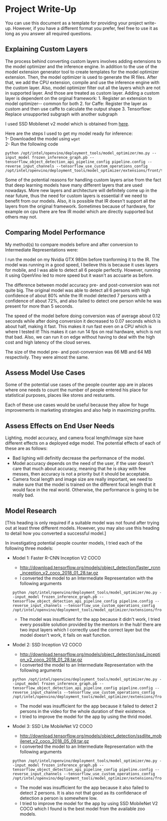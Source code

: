 # Project Write-Up

You can use this document as a template for providing your project write-up. However, if you
have a different format you prefer, feel free to use it as long as you answer all required
questions.

## Explaining Custom Layers

The process behind converting custom layers involves adding extensions to the model optimizer and the inference engine. In addition to the use of the model extension generator tool to create templates for the model optimizer extension. Then, the model optimizer is used to generate the IR files. After that, we add the CPU extension, compile and use the inference engine with the custom layer. Also, model optimizer filter out all the layers which are not in supported layer. And those are treated as custom layer. Adding a custom layer is dependent on the orginal framework: 1. Register an extension to model optimizer-- common for both 2. for Caffe: Register the layer as custom and then use caffe to calculate the output shape 3. Tensorflow: Replace unsupported subgraph with another subgraph



I used SSD Mobilenet v2 model which is obtained from [here]( https://docs.openvinotoolkit.org/latest/_docs_MO_DG_prepare_model_convert_model_Convert_Model_From_TensorFlow.html).

Here are the steps I used to get my model ready for inference:   
1- Downloaded the model using `wget`  
2- Run the following code  
```
python /opt/intel/openvino/deployment_tools/model_optimizer/mo.py --input_model frozen_inference_graph.pb --tensorflow_object_detection_api_pipeline_config pipeline.config --reverse_input_channels --tensorflow_use_custom_operations_config /opt/intel/openvino/deployment_tools/model_optimizer/extensions/front/tf/ssd_v2_support.json 
```

Some of the potential reasons for handling custom layers arise from the fact that deep learning models have many different layers that are used nowadays. More new layers and architecture will definitely come up in the near future, thus the need for custom layers is essential if we need to benefit from our models. Also, it is possible that IR doesn't support all the layers from the original framework. Sometimes because of hardware, for example on cpu there are few IR model which are directly supported but others may not.

## Comparing Model Performance

My method(s) to compare models before and after conversion to Intermediate Representations
were:

I run the model on my Nvidia GTX 980m before tranforming it to the IR. The model was running in a good speed, I beileve this is because it uses layers for mobile, and I was able to detect all 6 people perfectly. However, running it using OpenVino led to more speed but it wasn't as accuarte as before.

The difference between model accuracy pre- and post-conversion was not quite big. The original model was able to detect all 6 persons with high confidence of about 80% while the IR model detected 7 persons with a confidence of about 72%, and also failed to detect one person while he was present for more than 5 seconds. 

The speed of the model before doing conversion was of average about 0.12 seconds while after doing conversion it decreased to 0.07 seconds which is about half, making it fast. This makes it run fast even on a CPU which is where I tested it! This makes it can run 14 fps on real hardware, which is not that bad. Also, we can run it on edge without having to deal with the high cost and high latency of the cloud serves.

The size of the model pre- and post-conversion was 66 MB and 64 MB respectivily. They were almost the same.

## Assess Model Use Cases

Some of the potential use cases of the people counter app are in places where one needs to count the number of people entered his place for statistical purposes, places like stores and resturants.

Each of these use cases would be useful because they allow for huge improvements in marketing strategies and also help in maximizing profits.

## Assess Effects on End User Needs

Lighting, model accuracy, and camera focal length/image size have different effects on a
deployed edge model. The potential effects of each of these are as follows:

* Bad lighing will definitly decrease the performance of the model.
* Model accuracy depends on the need of the user, if the user doesn't care that much about accuracy, meaning that he is okay with few messes, then accuracy is not a priority but it should be acceptable.
* Camera focal length and image size are really important, we need to make sure that the model is trained on the different focal length that it would face in the real world. Otherwise, the performance is going to be really bad.

## Model Research

[This heading is only required if a suitable model was not found after trying out at least three
different models. However, you may also use this heading to detail how you converted 
a successful model.]

In investigating potential people counter models, I tried each of the following three models:

- Model 1: Faster R-CNN Inception V2 COCO	
  - http://download.tensorflow.org/models/object_detection/faster_rcnn_inception_v2_coco_2018_01_28.tar.gz
  - I converted the model to an Intermediate Representation with the following arguments
  ```
  python /opt/intel/openvino/deployment_tools/model_optimizer/mo.py --input_model frozen_inference_graph.pb --tensorflow_object_detection_api_pipeline_config pipeline.config --reverse_input_channels --tensorflow_use_custom_operations_config /opt/intel/openvino/deployment_tools/model_optimizer/extensions/front/tf/faster_rcnn_support.json
  ```
  
  - The model was insufficient for the app because it didn't work, I tried every possible solution provided by the mentors in the hub! there are two input layers which I correctly used the correct layer but the model doesn't work, it fails on wait function.
  
- Model 2: SSD Inception V2 COCO  
  - http://download.tensorflow.org/models/object_detection/ssd_inception_v2_coco_2018_01_28.tar.gz
  - I converted the model to an Intermediate Representation with the following arguments  
  ```
  python /opt/intel/openvino/deployment_tools/model_optimizer/mo.py --input_model frozen_inference_graph.pb --tensorflow_object_detection_api_pipeline_config pipeline.config --reverse_input_channels --tensorflow_use_custom_operations_config /opt/intel/openvino/deployment_tools/model_optimizer/extensions/front/tf/ssd_v2_support.json
  ```
  - The model was insufficient for the app because it failed to detect 2 persons in the video for the whole duration of their existence.
  - I tried to improve the model for the app by using the thrid model.

- Model 3: SSD Lite MobileNet V2 COCO
  - http://download.tensorflow.org/models/object_detection/ssdlite_mobilenet_v2_coco_2018_05_09.tar.gz
  - I converted the model to an Intermediate Representation with the following arguments  
  ```
  python /opt/intel/openvino/deployment_tools/model_optimizer/mo.py --input_model frozen_inference_graph.pb --tensorflow_object_detection_api_pipeline_config pipeline.config --reverse_input_channels --tensorflow_use_custom_operations_config /opt/intel/openvino/deployment_tools/model_optimizer/extensions/front/tf/ssd_v2_support.json
  ``` 
  - The model was insufficient for the app because it also failed to detect 2 persons. It is also not that good as its confidenace of detection a person is somewhere low.
  - I tried to improve the model for the app by using SSD MobileNet V2 COCO which I found is the best model from the available zoo models.
